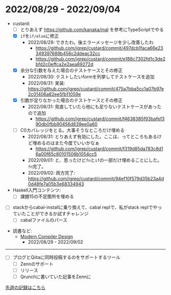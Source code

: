 # 2022/08/29 - 2022/09/04

- custard:
    - [ ] とりあえず <https://github.com/kanaka/mal> を参考にTypeScriptでやる
    - [x] `if`を`if/else`に修正
        - 2022/08/29: できたわ。後エラーメッセージを少し改善したわ
            - <https://github.com/igrep/custard/commit/497dcb1faca66e23349397689b456c2ddeac32cc>
            - <https://github.com/igrep/custard/commit/e188c7302fd1c3de2bfd2c0effca2e2aea89272d>
    - [x] 余分な引数を与えた場合のテストケースとその修正
        - 2022/08/30: テストしたいformを列挙してテストケースを追加
        - 2022/08/31: 実装: <https://github.com/igrep/custard/commit/475a7bba5cc1a07b97e2c01406a82ee5fb11059e>
    - [x] 引数が足りなかった場合のテストケースとその修正
        - 2022/08/31: 見直していたら他にも足りないテストケースがあったので追加
            - <https://github.com/igrep/custard/commit/f4638385f93bafef390db0fbb90456d839ee0a60>
    - [ ] C0カバレッジをとる。大事そうなところだけ埋める
        - 2022/08/31: とりあえず有効にした。ここは、ってところもあるけど埋めるのはまた今度でいいかなぁ
            - <https://github.com/igrep/custard/commit/f319d85da783c8d16a00f65c80101506b1054cc5>
        - 2022/09/01: と、思ったけど`fn`と`if`の一部だけ埋めることにした。`fn`完了。
        - 2022/09/02: 両方完了: <https://github.com/igrep/custard/commit/94ef10f579d35b23a4d0d48fe7a05b3e68334943>
- Haskell入門コンテンツ:
    - [ ] 課題15の不足箇所を埋める
- [ ] stackからcabal-installに乗り換えて、cabal replで、私がstack replでやっていたことができるか試すチャレンジ
    - [ ] cabalファイルのパース
- 読書など:
    - [Modern Compiler Design](https://www.springer.com/jp/book/9781461446989)
        - 2022/08/29 - 2022/09/02

------

- [ ] ブログとQiitaに同時投稿するのをサポートするツール
    - [ ] Zennのサポート
    - [ ] リリース
    - [ ] Qrunchに書いていた記事をZennに

[先週の記録はこちら](https://github.com/igrep/daily-commits/blob/03601f58869832e0a6c7869c8d0d4a90fc2c31ba/yesterday.md)
